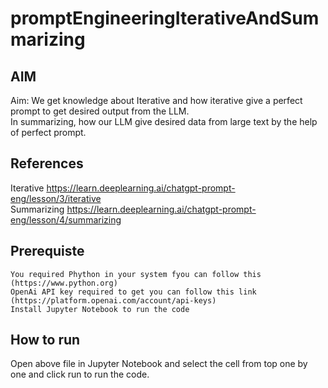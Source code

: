 # promptEngineeringIterativeAndSummarizing

## AIM
Aim: We get knowledge about Iterative and how iterative give a perfect prompt to get desired output from the LLM. <br/>
In summarizing, how our LLM give desired data from large text by the help of perfect prompt.

## References
Iterative https://learn.deeplearning.ai/chatgpt-prompt-eng/lesson/3/iterative <br/>
Summarizing https://learn.deeplearning.ai/chatgpt-prompt-eng/lesson/4/summarizing

## Prerequiste
` You required Phython in your system fyou can follow this (https://www.python.org) ` <br/>
` OpenAi API key required to get you can follow this link (https://platform.openai.com/account/api-keys) `<br/>
` Install Jupyter Notebook to run the code `

## How to run

Open above file in Jupyter Notebook and select the cell from top one by one and click run to run the code.
